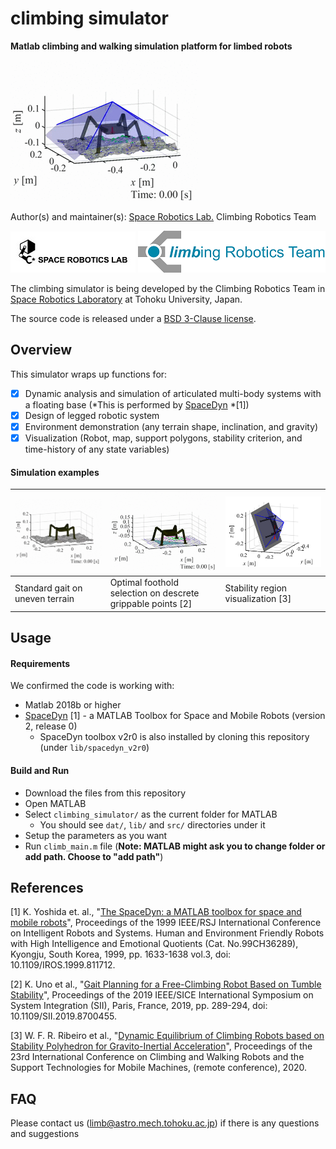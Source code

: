 # climbing simulator

**Matlab climbing and walking simulation platform for limbed robots**

![ex3_uneven_dynamic_Uno-gait-planning_stability_polyhedron.gif](./docs/media/ex3_uneven_dynamic_Uno-gait-planning_stability_polyhedron.gif)

Author(s) and maintainer(s): [Space Robotics Lab.](http://www.astro.mech.tohoku.ac.jp/e/index.html) Climbing Robotics Team

[![srl-logo-original.jpg](./docs/media/srl-logo-original.jpg)](http://www.astro.mech.tohoku.ac.jp/e/index.html)
![crt_color_logo_a_hi-reso.png](./docs/media/crt_color_logo_a_hi-reso.png)

The climbing simulator is being developed by the Climbing Robotics Team in [Space Robotics Laboratory](http://www.astro.mech.tohoku.ac.jp/e/index.html) at Tohoku University, Japan. 

The source code is released under a [BSD 3-Clause license](./LICENSE).

## Overview
This simulator wraps up functions for:
* [x] Dynamic analysis and simulation of articulated multi-body systems with a floating base (*This is performed by [SpaceDyn](http://www.astro.mech.tohoku.ac.jp/spacedyn/) *[1])
* [x] Design of legged robotic system
* [x] Environment demonstration (any terrain shape, inclination, and gravity) 
* [x] Visualization (Robot, map, support polygons, stability criterion, and time-history of any state variables) 

#### Simulation examples
| ![ex1_uneven_dynamic_fixed_stride.gif](./docs/media/ex1_uneven_dynamic_fixed_stride.gif) | ![ex2_flat_kinematic_Uno-gait-planning.gif](./docs/media/ex2_flat_kinematic_Uno-gait-planning.gif) |![GIA-poly-hedoron.png](./docs/media/GIA-poly-hedoron.png)|
|--------|--------|--------|
| Standard gait on uneven terrain | Optimal foothold selection on descrete grippable points [2] | Stability region visualization [3] |

## Usage

#### Requirements
We confirmed the code is working with:
* Matlab 2018b or higher
* [SpaceDyn](http://www.astro.mech.tohoku.ac.jp/spacedyn/) [1] - a MATLAB Toolbox for Space and Mobile Robots (version 2, release 0)
  - SpaceDyn toolbox v2r0 is also installed by cloning this repository (under `lib/spacedyn_v2r0`)

#### Build and Run
* Download the files from this repository
* Open MATLAB
* Select `climbing_simulator/` as the current folder for MATLAB
  - You should see `dat/`, `lib/` and `src/` directories under it
* Setup the parameters as you want
* Run `climb_main.m` file (**Note: MATLAB might ask you to change folder or add path. Choose to "add path"**)

## References
[1] K. Yoshida et. al., "[The SpaceDyn: a MATLAB toolbox for space and mobile robots](https://ieeexplore.ieee.org/document/811712)", Proceedings of the 1999 IEEE/RSJ International Conference on Intelligent Robots and Systems. Human and Environment Friendly Robots with High Intelligence and Emotional Quotients (Cat. No.99CH36289), Kyongju, South Korea, 1999, pp. 1633-1638 vol.3, doi: 10.1109/IROS.1999.811712.

[2] K. Uno et al., "[Gait Planning for a Free-Climbing Robot Based on Tumble Stability](https://ieeexplore.ieee.org/document/8700455)", Proceedings of the 2019 IEEE/SICE International Symposium on System Integration (SII), Paris, France, 2019, pp. 289-294, doi: 10.1109/SII.2019.8700455.

[3] W. F. R. Ribeiro et al., "[Dynamic Equilibrium of Climbing Robots based on Stability Polyhedron for Gravito-Inertial Acceleration]()", Proceedings of the 23rd International Conference on Climbing and Walking Robots and the Support Technologies for Mobile Machines, (remote conference), 2020.

## FAQ
Please contact us (limb@astro.mech.tohoku.ac.jp) if there is any questions and suggestions
